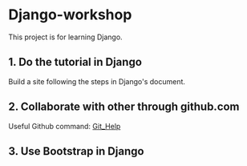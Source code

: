# Django-workshop

This project is for learning Django.

## 1. Do the tutorial in Django

Build a site following the steps in Django's document.
## 2. Collaborate with other through github.com

Useful Github command: [Git_Help](/Git_help.md)

## 3. Use Bootstrap in Django
